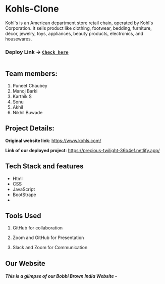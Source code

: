# Kohls-Clone
Kohl's  is an American department store retail chain, operated by Kohl's Corporation. It sells product like clothing, footwear, bedding, furniture, décor, jewelry, toys, appliances, beauty products, electronics, and housewares.


 ### Deploy Link -> [`Check here`](https://g-lalithsai.github.io/Bobbi-brown-clone/)
<img src="[https://lh3.googleusercontent.com/zyVawGkrNqTVDv1h2qrPcFty0ARE-tkuVadf3wo7m0LwLJuHWbHxQZsboLRX9q6rLkmHzA=s170](https://www.bobbibrowncosmetics.com/media/export/cms/Homepage/FH22/FH22_WeekendTravelMinis_pc.jpg)" alt=""> 

## Team members:
1. Puneet Chaubey
2. Manoj Barki
3. Karthik S
4. Sonu
5. Akhil
6. Nikhil Buwade



## Project Details:


**Original website link**: https://www.kohls.com/

**Link of our deployed project**: https://precious-twilight-36b4ef.netlify.app/

## Tech Stack and features
- Html
- CSS
- JavaScript
- BootStrape
- 
## Tools Used
1. GitHub for collaboration


2. Zoom and GitHub for Presentation
3. Slack and Zoom for Communication

## Our Website

 ##### This is a glimpse of our Bobbi Brown India Website -
  
